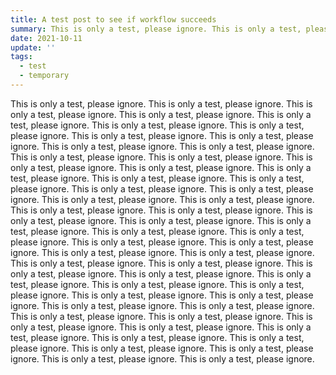 ```yaml
---
title: A test post to see if workflow succeeds
summary: This is only a test, please ignore. This is only a test, please ignore. This is only a test, please ignore. This is only a test, please ignore. This is only a test, please ignore. This is only a test, please ignore. This is only a test, please ignore. This is only a test, please ignore. This is only a test, please ignore. This is only a test, please ignore. This is only a test, please ignore. This is only a test, please ignore. This is only a test, please ignore. This is only a test, please ignore.
date: 2021-10-11
update: ''
tags:
  - test
  - temporary
---
```


This is only a test, please ignore. This is only a test, please ignore. This is only a test, please ignore. This is only a test, please ignore. This is only a test, please ignore. This is only a test, please ignore. This is only a test, please ignore. This is only a test, please ignore. This is only a test, please ignore. This is only a test, please ignore. This is only a test, please ignore. This is only a test, please ignore. This is only a test, please ignore. This is only a test, please ignore. This is only a test, please ignore. This is only a test, please ignore. This is only a test, please ignore. This is only a test, please ignore. This is only a test, please ignore. This is only a test, please ignore. This is only a test, please ignore. This is only a test, please ignore. This is only a test, please ignore. This is only a test, please ignore. This is only a test, please ignore. This is only a test, please ignore. This is only a test, please ignore. This is only a test, please ignore. This is only a test, please ignore. This is only a test, please ignore. This is only a test, please ignore. This is only a test, please ignore. This is only a test, please ignore. This is only a test, please ignore. This is only a test, please ignore. This is only a test, please ignore. This is only a test, please ignore. This is only a test, please ignore. This is only a test, please ignore. This is only a test, please ignore. This is only a test, please ignore. This is only a test, please ignore. This is only a test, please ignore. This is only a test, please ignore. This is only a test, please ignore. This is only a test, please ignore. This is only a test, please ignore. This is only a test, please ignore. This is only a test, please ignore. This is only a test, please ignore. This is only a test, please ignore. This is only a test, please ignore. This is only a test, please ignore. This is only a test, please ignore. This is only a test, please ignore.
